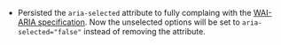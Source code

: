 - Persisted the `aria-selected` attribute to fully complaing with the [WAI-ARIA specification](https://www.w3.org/TR/WCAG20-TECHS/ARIA5).
  Now the unselected options will be set to `aria-selected="false"` instead of removing the attribute.
